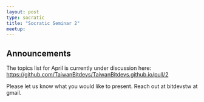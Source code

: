 ```yaml
---
layout: post
type: socratic
title: "Socratic Seminar 2"
meetup: 
---
```


## Announcements

The topics list for April is currently under discussion here:
<https://github.com/TaiwanBitdevs/TaiwanBitdevs.github.io/pull/2>

Please let us know what you would like to present. Reach out at bitdevstw at gmail.

